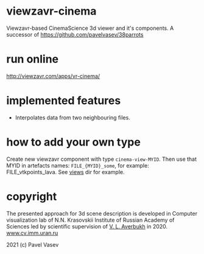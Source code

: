 # viewzavr-cinema

Viewzavr-based CinemaScience 3d viewer and it's components.
A successor of https://github.com/pavelvasev/38parrots

# run online

http://viewzavr.com/apps/vr-cinema/

# implemented features

* Interpolates data from two neighbouring files.

# how to add your own type

Create new viewzavr component with type `cinema-view-MYID`.
Then use that MYID in artefacts names: `FILE_{MYID}_some`, for example: FILE_vtkpoints_lava.
See [views](views) dir for example.

# copyright

The presented approach for 3d scene description is developed in Computer visualization lab 
of N.N. Krasovskii Institute of Russian Academy of Sciences led by scientific supervision 
of [V. L. Averbukh](https://www.researchgate.net/profile/Vladimir_Averbukh) in 2020. www.cv.imm.uran.ru

2021 (c) Pavel Vasev
